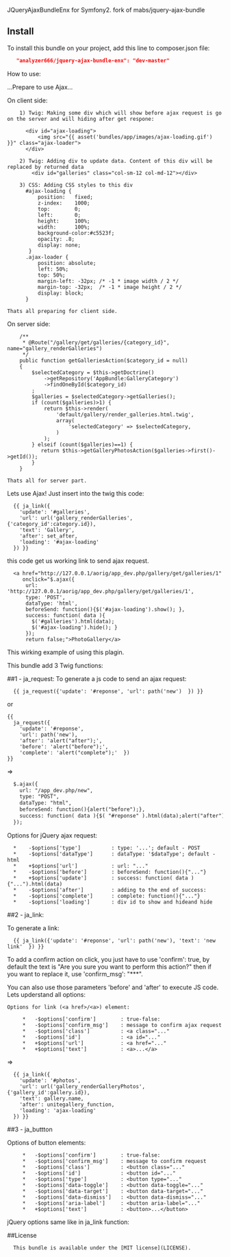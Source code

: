 JQueryAjaxBundleEnx for Symfony2.
fork of mabs/jquery-ajax-bundle

## Install
To install this bundle on your project, add this line to composer.json file:

```json
   "analyzer666/jquery-ajax-bundle-enx": "dev-master"
```
How to use:

  ...Prepare to use Ajax...

  On client side:
```
    1) Twig: Making some div which will show before ajax request is go on the server and will hiding after get respone:

      <div id="ajax-loading">
          <img src="{{ asset('bundles/app/images/ajax-loading.gif') }}" class="ajax-loader">
      </div>
```
```
    2) Twig: Adding div to update data. Content of this div will be replaced by returned data
        <div id="galleries" class="col-sm-12 col-md-12"></div>    
```
```
    3) CSS: Adding CSS styles to this div
      #ajax-loading {  
          position:   fixed;
          z-index:    1000;
          top:        0;
          left:       0;
          height:     100%;
          width:      100%;
          background-color:#c5523f;
          opacity: .8;
          display: none;
       }
      .ajax-loader {
          position: absolute;
          left: 50%;
          top: 50%;
          margin-left: -32px; /* -1 * image width / 2 */
          margin-top: -32px;  /* -1 * image height / 2 */
          display: block;     
      }
```
    Thats all preparing for client side.

  On server side:

``` 1) Controller: Making controller to get response
    /**
     * @Route("/gallery/get/galleries/{category_id}", name="gallery_renderGalleries")
     */
    public function getGalleriesAction($category_id = null)
    {
        $selectedCategory = $this->getDoctrine()
            ->getRepository('AppBundle:GalleryCategory')
            ->findOneById($category_id)
        ;
        $galleries = $selectedCategory->getGalleries();
        if (count($galleries)>1) {
            return $this->render(
                'default/gallery/render_galleries.html.twig', 
                array(
                    'selectedCategory' => $selectedCategory,
                )
            );
        } elseif (count($galleries)==1) {
           return $this->getGalleryPhotosAction($galleries->first()->getId());
        }
    }
```
    Thats all for server part.

  Lets use Ajax! Just insert into the twig this code:
```
  {{ ja_link({
    'update': '#galleries', 
    'url': url('gallery_renderGalleries', {'category_id':category.id}), 
    'text': 'Gallery',
    'after': set_after,
    'loading': '#ajax-loading'
  }) }}
```
  this code get us working link to send ajax request. 
```
  <a href="http://127.0.0.1/aorig/app_dev.php/gallery/get/galleries/1"
     onclick="$.ajax({
      url: 'http://127.0.0.1/aorig/app_dev.php/gallery/get/galleries/1',
      type: 'POST',
      dataType: 'html',
      beforeSend: function(){$('#ajax-loading').show(); },
      success: function( data ){ 
        $('#galleries').html(data); 
        $('#ajax-loading').hide(); }
      });
      return false;">PhotoGallery</a>
```
This wirking example of using this plagin.

This bundle add 3 Twig functions:

##1 - ja_request:
  To generate a js code to send an ajax request:
  
```twig
  {{ ja_request({'update': '#reponse', 'url': path('new')  }) }}
```
  or
```twig
{{
  ja_request({
    'update': '#reponse', 
    'url': path('new'), 
    'after': 'alert("after");', 
    'before': 'alert("before");', 
    'complete': 'alert("complete");'  }) 
}}
```
  =>
```html
  $.ajax({ 
    url: "/app_dev.php/new", 
    type: "POST", 
    dataType: "html",
    beforeSend: function(){alert("before");},
    success: function( data ){$( "#reponse" ).html(data);alert("after");}
  });
```
  Options for jQuery ajax request:
```
  *    -$options['type']          : type: '...'; default - POST
  *    -$options['dataType']      : dataType: '$dataType'; default - html 
  *    +$options['url']           : url: "..."
  *    -$options['before']        : beforeSend: function(){"..."}
  *    +$options['update']        : success: function( data ){"...").html(data)
  *    -$options['after']         : adding to the end of success:
  *    -$options['complete']      : complete: function(){"..."}
  *    -$options['loading']       : div id to show and hideand hide
```

##2 - ja_link:

  To generate a link:
  
```twig  
  {{ ja_link({'update': '#reponse', 'url': path('new'), 'text': 'new link'  }) }}
```
  To add a confirm action on click, you just have to use 'confirm': true, by default the text is "Are you sure you want to perform this action?"
  then if you want to replace it, use 'confirm_msg': "***".

  You can also use those parameters 'before' and 'after' to execute JS code.
  Lets upderstand all options:

    Options for link (<a href>/<a>) element:
```
     *   -$options['confirm']        : true-false:
     *   -$options['confirm_msg']    : message to confirm ajax request
     *   -$options['class']          : <a class="..."
     *   -$options['id']             : <a id="..."
     *   +$options['url']            : <a href="..."
     *   +$options['text']           : <a>...</a>
```
=>
```
  {{ ja_link({
    'update': '#photos', 
    'url': url('gallery_renderGalleryPhotos', {'gallery_id':gallery.id}), 
    'text': gallery.name,
    'after': unitegallery_function,
    'loading': 'ajax-loading'
  }) }}
```

##3 - ja_buttton

  Options of button elements:
```
     *   -$options['confirm']        : true-false:
     *   -$options['confirm_msg']    : message to confirm request
     *   -$options['class']          : <button class="..."
     *   -$options['id']             : <button id="..."
     *   -$options['type']           : <button type="..."
     *   -$options['data-toggle']    : <button data-toggle="..."
     *   -$options['data-target']    : <button data-target="..."
     *   -$options['data-dismiss']   : <button data-dismiss="..."
     *   -$options['aria-label']     : <button aria-label="..."
     *   +$options['text']           : <button>...</button>
```
  jQuery options same like in ja_link function:

##License
```
  This bundle is available under the [MIT license](LICENSE).
```
 
